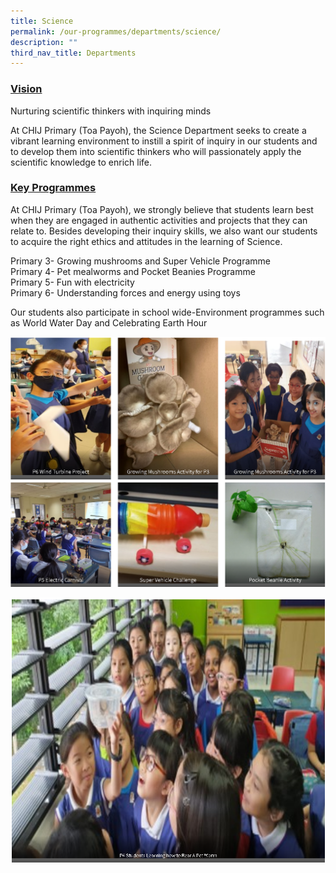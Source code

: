 ```yaml
---
title: Science
permalink: /our-programmes/departments/science/
description: ""
third_nav_title: Departments
---
```

### **<u>Vision</u>**

Nurturing scientific thinkers with inquiring minds

At CHIJ Primary (Toa Payoh), the Science Department seeks to create a vibrant learning environment to instill a spirit of inquiry in our students and to develop them into scientific thinkers who will passionately apply the scientific knowledge to enrich life.

### **<u>Key Programmes</u>**

At CHIJ Primary (Toa Payoh), we strongly believe that students learn best when they are engaged in authentic activities and projects that they can relate to. Besides developing their inquiry skills, we also want our students to acquire the right ethics and attitudes in the learning of Science.

Primary 3- Growing mushrooms and Super Vehicle Programme  
Primary 4- Pet mealworms and Pocket Beanies Programme  
Primary 5- Fun with electricity  
Primary 6- Understanding forces and energy using toys

Our students also participate in school wide-Environment programmes such as World Water Day and Celebrating Earth Hour

![](/images/science_11.png)

![](/images/science_2.png)